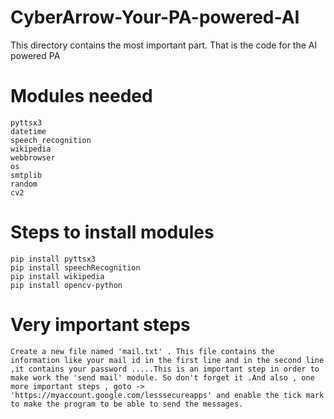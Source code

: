 # CyberArrow-Your-PA-powered-AI
This directory contains the most important part. That is the code for the AI powered PA
# Modules needed
    pyttsx3
    datetime
    speech_recognition
    wikipedia
    webbrowser
    os
    smtplib
    random
    cv2
# Steps to install modules

    pip install pyttsx3
    pip install speechRecognition
    pip install wikipedia
    pip install opencv-python
# Very important steps
    Create a new file named 'mail.txt' . This file contains the information like your mail id in the first line and in the second line ,it contains your password .....This is an important step in order to make work the 'send mail' module. So don't forget it .And also , one more important steps , goto -> 'https://myaccount.google.com/lesssecureapps' and enable the tick mark to make the program to be able to send the messages.
